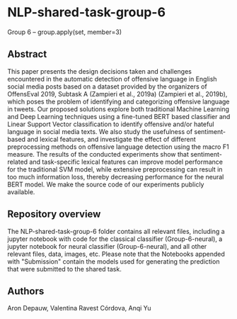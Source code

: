 # NLP-shared-task-group-6
Group 6 – group.apply(set, member=3)

## Abstract

This paper presents the design decisions taken and challenges encountered in the automatic detection of offensive language in English social media posts based on a dataset provided by the organizers of OffensEval 2019, Subtask A (Zampieri et al., 2019a) (Zampieri et al., 2019b), which poses the problem of identifying and categorizing offensive language in tweets. Our proposed solutions explore both traditional Machine Learning and Deep Learning techniques using a fine-tuned BERT based classifier and Linear Support Vector classification to identify offensive and/or hateful language in social media texts. We also study the usefulness of sentiment-based and lexical features, and investigate the effect of different preprocessing methods on offensive language detection using the macro F1 measure. The results of the conducted experiments show that sentiment-related and task-specific lexical features can improve model performance for the traditional SVM model, while extensive preprocessing can result in too much information loss, thereby decreasing performance for the neural BERT model. We make the source code of our experiments publicly available.


## Repository overview

The NLP-shared-task-group-6 folder contains all relevant files, including a jupyter notebook with code for the classical classifier (Group-6-neural), a jupyter notebook for neural classifier (Group-6-neural), and all other relevant files, data, images, etc. Please note that the Notebooks appended with "Submission" contain the models used for generating the prediction that were submitted to the shared task.


## Authors

Aron Depauw,
Valentina Ravest Córdova,
Anqi Yu
